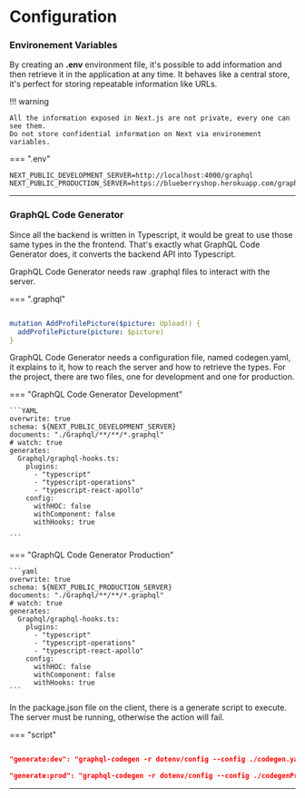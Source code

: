 # Configuration

### Environement Variables

By creating an <b>.env</b> environment file, it's possible to add information and then retrieve it in the application at any time.
It behaves like a central store, it's perfect for storing repeatable information like URLs.

!!! warning

    All the information exposed in Next.js are not private, every one can see them.
    Do not store confidential information on Next via environement variables.

=== ".env"

```
NEXT_PUBLIC_DEVELOPMENT_SERVER=http://localhost:4000/graphql
NEXT_PUBLIC_PRODUCTION_SERVER=https://blueberryshop.herokuapp.com/graphql
```

<hr/>

### GraphQL Code Generator

Since all the backend is written in Typescript, it would be great to use those same types in the the frontend. That's exactly what GraphQL Code Generator does, it converts the backend API into Typescript.

GraphQL Code Generator needs raw .graphql files to interact with the server.

=== ".graphql"

```YAML

mutation AddProfilePicture($picture: Upload!) {
  addProfilePicture(picture: $picture)
}
```

GraphQL Code Generator needs a configuration file, named codegen.yaml, it explains to it, how to reach the server and how to retrieve the types. For the project, there are two files, one for development and one for production.

=== "GraphQL Code Generator Development"

    ```YAML
    overwrite: true
    schema: ${NEXT_PUBLIC_DEVELOPMENT_SERVER}
    documents: "./Graphql/**/**/*.graphql"
    # watch: true
    generates:
      Graphql/graphql-hooks.ts:
        plugins:
          - "typescript"
          - "typescript-operations"
          - "typescript-react-apollo"
        config:
          withHOC: false
          withComponent: false
          withHooks: true

    ```

=== "GraphQL Code Generator Production"

    ```yaml
    overwrite: true
    schema: ${NEXT_PUBLIC_PRODUCTION_SERVER}
    documents: "./Graphql/**/**/*.graphql"
    # watch: true
    generates:
      Graphql/graphql-hooks.ts:
        plugins:
          - "typescript"
          - "typescript-operations"
          - "typescript-react-apollo"
        config:
          withHOC: false
          withComponent: false
          withHooks: true
    ```

In the package.json file on the client, there is a generate script to execute. The server must be running, otherwise the action will fail.

=== "script"

```json

"generate:dev": "graphql-codegen -r dotenv/config --config ./codegen.yaml",

"generate:prod": "graphql-codegen -r dotenv/config --config ./codegenProd.yaml",

```

<hr/>
